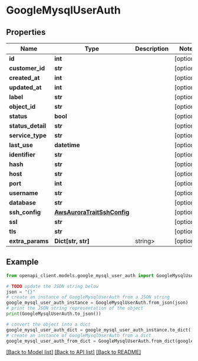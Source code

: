 # GoogleMysqlUserAuth


## Properties

Name | Type | Description | Notes
------------ | ------------- | ------------- | -------------
**id** | **int** |  | [optional] 
**customer_id** | **str** |  | [optional] 
**created_at** | **int** |  | [optional] 
**updated_at** | **int** |  | [optional] 
**label** | **str** |  | [optional] 
**object_id** | **str** |  | [optional] 
**status** | **bool** |  | [optional] 
**status_detail** | **str** |  | [optional] 
**service_type** | **str** |  | [optional] 
**last_use** | **datetime** |  | [optional] 
**identifier** | **str** |  | [optional] 
**hash** | **str** |  | [optional] 
**host** | **str** |  | [optional] 
**port** | **int** |  | [optional] 
**username** | **str** |  | [optional] 
**database** | **str** |  | [optional] 
**ssh_config** | [**AwsAuroraTraitSshConfig**](AwsAuroraTraitSshConfig.md) |  | [optional] 
**ssl** | **str** |  | [optional] 
**tls** | **str** |  | [optional] 
**extra_params** | **Dict[str, str]** | string&gt; | [optional] 

## Example

```python
from openapi_client.models.google_mysql_user_auth import GoogleMysqlUserAuth

# TODO update the JSON string below
json = "{}"
# create an instance of GoogleMysqlUserAuth from a JSON string
google_mysql_user_auth_instance = GoogleMysqlUserAuth.from_json(json)
# print the JSON string representation of the object
print(GoogleMysqlUserAuth.to_json())

# convert the object into a dict
google_mysql_user_auth_dict = google_mysql_user_auth_instance.to_dict()
# create an instance of GoogleMysqlUserAuth from a dict
google_mysql_user_auth_from_dict = GoogleMysqlUserAuth.from_dict(google_mysql_user_auth_dict)
```
[[Back to Model list]](../README.md#documentation-for-models) [[Back to API list]](../README.md#documentation-for-api-endpoints) [[Back to README]](../README.md)


